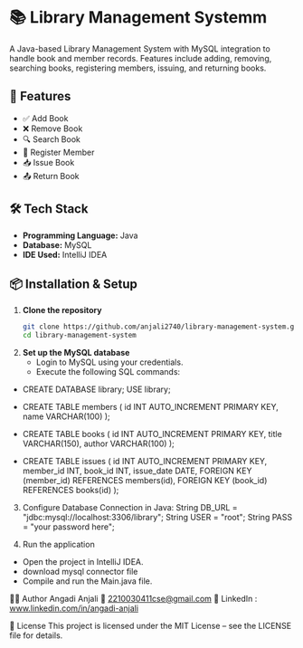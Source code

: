 # 📚 Library Management Systemm
A Java-based Library Management System with MySQL integration to handle book and member records. Features include adding, removing, searching books, registering members, issuing, and returning books.

## 🚀 Features
- ✅ Add Book  
- ❌ Remove Book  
- 🔍 Search Book  
- 👥 Register Member  
- 📥 Issue Book  
- 📤 Return Book

## 🛠️ Tech Stack

- **Programming Language:** Java  
- **Database:** MySQL  
- **IDE Used:** IntelliJ IDEA

## 📦 Installation & Setup

1. **Clone the repository**
   ```bash
   git clone https://github.com/anjali2740/library-management-system.git
   cd library-management-system

2. **Set up the MySQL database**
   - Login to MySQL using your credentials.
   - Execute the following SQL commands:
- CREATE DATABASE library;
USE library;

- CREATE TABLE members (
    id INT AUTO_INCREMENT PRIMARY KEY,
    name VARCHAR(100)
);

- CREATE TABLE books (
    id INT AUTO_INCREMENT PRIMARY KEY,
    title VARCHAR(150),
    author VARCHAR(100)
);

- CREATE TABLE issues (
    id INT AUTO_INCREMENT PRIMARY KEY,
    member_id INT,
    book_id INT,
    issue_date DATE,
    FOREIGN KEY (member_id) REFERENCES members(id),
    FOREIGN KEY (book_id) REFERENCES books(id)
);

3. Configure Database Connection in Java:
String DB_URL = "jdbc:mysql://localhost:3306/library";
String USER = "root";
String PASS = "your password here";

4. Run the application
- Open the project in IntelliJ IDEA.
- download mysql connector file 
- Compile and run the Main.java file.

👩‍💻 Author
Angadi Anjali
📧 2210030411cse@gmail.com
🔗 LinkedIn : www.linkedin.com/in/angadi-anjali

📜 License
This project is licensed under the MIT License – see the LICENSE file for details.

